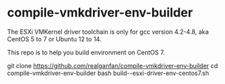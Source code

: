 # compile-vmkdriver-env-builder

The ESXi VMKernel driver toolchain is only for gcc version 4.2-4.8, aka CentOS 5 to 7 or Ubuntu 12 to 14.

This repo is to help you build environment on CentOS 7.

git clone https://github.com/realganfan/compile-vmkdriver-env-builder
cd compile-vmkdriver-env-builder
bash build--esxi-driver-env-centos7.sh
